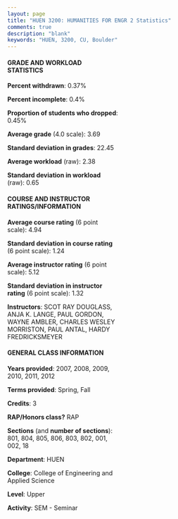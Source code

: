 ```yaml
---
layout: page
title: "HUEN 3200: HUMANITIES FOR ENGR 2 Statistics"
comments: true
description: "blank"
keywords: "HUEN, 3200, CU, Boulder"
--- 
```

<head>
<script src="https://ajax.googleapis.com/ajax/libs/jquery/2.1.3/jquery.min.js"></script>
<script src="https://dl.dropboxusercontent.com/s/pc42nxpaw1ea4o9/highcharts.js?dl=0"></script>
<!-- <script src="../assets/js/highcharts.js"></script> -->
<style type="text/css">@font-face {
	font-family: "Bebas Neue";
	src: url(https://www.filehosting.org/file/details/544349/BebasNeue%20Regular.otf) format("opentype");
	}
	h1.Bebas { 
		font-family: "Bebas Neue", Verdana, Tahoma;
	}
</style>
</head>
<body>
	<div id="container" style="float: right; width: 45%; height: 88%; margin-left: 2.5%; margin-right: 2.5%;"></div>
	<script language="JavaScript">
		$(document).ready(function() {
		var chart = {type: 'column'};
		var title = {text: 'Grade Distribution'};
		var xAxis = {categories: ['A','B','C','D','F'],crosshair: true};
		var yAxis = {min: 0,title: {text: 'Percentage'}};
		var tooltip = {headerFormat: '<center><b><span style="font-size:20px">{point.key}</span></b></center>',
		               pointFormat: '<td style="padding:0"><b>{point.y:.1f}%</b></td>',
		               footerFormat: '</table>',shared: true,useHTML: true};
		var plotOptions = {column: {pointPadding: 0.0,borderWidth: 0}};  
		var credits = {enabled: false};var series= [{name: 'Percent',data: [75.34,21.46,1.83,0.46,0.91,]}];
		var json = {};
		json.chart = chart;
		json.title = title;
		json.tooltip = tooltip;
		json.xAxis = xAxis;
		json.yAxis = yAxis;  
		json.series = series;
		json.plotOptions = plotOptions;  
		json.credits = credits;
		$('#container').highcharts(json);
	});
	</script>
</body>
			   
#### GRADE AND WORKLOAD STATISTICS

**Percent withdrawn**: 0.37%

**Percent incomplete**: 0.4%

**Proportion of students who dropped**: 0.45%

**Average grade** (4.0 scale): 3.69

**Standard deviation in grades**: 22.45

**Average workload** (raw): 2.38

**Standard deviation in workload** (raw): 0.65

#### COURSE AND INSTRUCTOR RATINGS/INFORMATION

**Average course rating** (6 point scale): 4.94

**Standard deviation in course rating** (6 point scale): 1.24

**Average instructor rating** (6 point scale): 5.12

**Standard deviation in instructor rating** (6 point scale): 1.32

**Instructors**: SCOT RAY DOUGLASS, ANJA K. LANGE, PAUL GORDON, WAYNE AMBLER, CHARLES WESLEY MORRISTON, PAUL ANTAL, HARDY FREDRICKSMEYER

#### GENERAL CLASS INFORMATION

**Years provided**: 2007, 2008, 2009, 2010, 2011, 2012

**Terms provided**: Spring, Fall

**Credits**: 3

**RAP/Honors class?** RAP

**Sections** (and **number of sections**): 801, 804, 805, 806, 803, 802, 001, 002, 18

**Department**: HUEN

**College**: College of Engineering and Applied Science

**Level**: Upper

**Activity**: SEM - Seminar